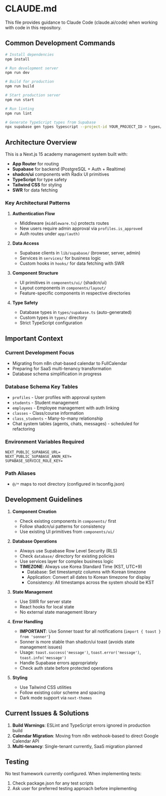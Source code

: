 # CLAUDE.md

This file provides guidance to Claude Code (claude.ai/code) when working with code in this repository.

## Common Development Commands

```bash
# Install dependencies
npm install

# Run development server
npm run dev

# Build for production
npm run build

# Start production server
npm run start

# Run linting
npm run lint

# Generate TypeScript types from Supabase
npx supabase gen types typescript --project-id YOUR_PROJECT_ID > types/supabase.ts
```

## Architecture Overview

This is a Next.js 15 academy management system built with:
- **App Router** for routing
- **Supabase** for backend (PostgreSQL + Auth + Realtime)
- **shadcn/ui** components with Radix UI primitives
- **TypeScript** for type safety
- **Tailwind CSS** for styling
- **SWR** for data fetching

### Key Architectural Patterns

1. **Authentication Flow**
   - Middleware (`middleware.ts`) protects routes
   - New users require admin approval via `profiles.is_approved`
   - Auth routes under `app/(auth)`

2. **Data Access**
   - Supabase clients in `lib/supabase/` (browser, server, admin)
   - Services in `services/` for business logic
   - Custom hooks in `hooks/` for data fetching with SWR

3. **Component Structure**
   - UI primitives in `components/ui/` (shadcn/ui)
   - Layout components in `components/layout/`
   - Feature-specific components in respective directories

4. **Type Safety**
   - Database types in `types/supabase.ts` (auto-generated)
   - Custom types in `types/` directory
   - Strict TypeScript configuration

## Important Context

### Current Development Focus
- Migrating from n8n chat-based calendar to FullCalendar
- Preparing for SaaS multi-tenancy transformation
- Database schema simplification in progress

### Database Schema Key Tables
- `profiles` - User profiles with approval system
- `students` - Student management
- `employees` - Employee management with auth linking
- `classes` - Class/course information
- `class_students` - Many-to-many relationship
- Chat system tables (agents, chats, messages) - scheduled for refactoring

### Environment Variables Required
```
NEXT_PUBLIC_SUPABASE_URL=
NEXT_PUBLIC_SUPABASE_ANON_KEY=
SUPABASE_SERVICE_ROLE_KEY=
```

### Path Aliases
- `@/*` maps to root directory (configured in tsconfig.json)

## Development Guidelines

1. **Component Creation**
   - Check existing components in `components/` first
   - Follow shadcn/ui patterns for consistency
   - Use existing UI primitives from `components/ui/`

2. **Database Operations**
   - Always use Supabase Row Level Security (RLS)
   - Check `database/` directory for existing policies
   - Use services layer for complex business logic
   - **TIMEZONE**: Always use Korea Standard Time (KST, UTC+9)
     - Database: Set timestamptz columns with Korean timezone
     - Application: Convert all dates to Korean timezone for display
     - Consistency: All timestamps across the system should be KST

3. **State Management**
   - Use SWR for server state
   - React hooks for local state
   - No external state management library

4. **Error Handling**
   - **IMPORTANT**: Use Sonner toast for all notifications (`import { toast } from 'sonner'`)
   - Sonner is more stable than shadcn/ui toast (avoids state management issues)
   - Usage: `toast.success('message')`, `toast.error('message')`, `toast.info('message')`
   - Handle Supabase errors appropriately
   - Check auth state before protected operations

5. **Styling**
   - Use Tailwind CSS utilities
   - Follow existing color scheme and spacing
   - Dark mode support via `next-themes`

## Current Issues & Solutions

1. **Build Warnings**: ESLint and TypeScript errors ignored in production build
2. **Calendar Migration**: Moving from n8n webhook-based to direct Google Calendar API
3. **Multi-tenancy**: Single-tenant currently, SaaS migration planned

## Testing

No test framework currently configured. When implementing tests:
1. Check package.json for any test scripts
2. Ask user for preferred testing approach before implementing